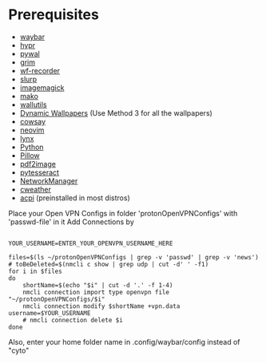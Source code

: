 # Prerequisites

- [waybar](https://github.com/Alexays/Waybar)
- [hypr](https://github.com/hyprwm/Hyprland)
- [pywal](https://github.com/dylanaraps/pywal)
- [grim](https://sr.ht/~emersion/grim/)
- [wf-recorder](https://github.com/ammen99/wf-recorder)
- [slurp](https://github.com/emersion/slurp)
- [imagemagick](https://imagemagick.org/index.php)
- [mako](https://github.com/emersion/mako)
- [wallutils](https://github.com/xyproto/wallutils)
- [Dynamic Wallpapers](https://github.com/saint-13/Linux_Dynamic_Wallpapers) (Use Method 3 for all the wallpapers)
- [cowsay](https://github.com/piuccio/cowsay)
- [neovim](https://github.com/neovim/neovim)
- [lynx](https://lynx.invisible-island.net/)
- [Python](https://www.python.org/)
- [Pillow](https://pypi.org/project/Pillow/)
- [pdf2image](https://pypi.org/project/pdf2image/)
- [pytesseract](https://pypi.org/project/pytesseract/)
- [NetworkManager](https://networkmanager.dev/)
- [cweather](https://github.com/saint-13/Linux_Dynamic_Wallpapers)
- [acpi](https://uefi.org/htmlspecs/ACPI_Spec_6_4_html/) (preinstalled in most distros)

Place your Open VPN Configs in folder 'protonOpenVPNConfigs' with 'passwd-file' in it
Add Connections by

```

YOUR_USERNAME=ENTER_YOUR_OPENVPN_USERNAME_HERE

files=$(ls ~/protonOpenVPNConfigs | grep -v 'passwd' | grep -v 'news')
# toBeDeleted=$(nmcli c show | grep udp | cut -d' ' -f1)
for i in $files
do
	shortName=$(echo "$i" | cut -d '.' -f 1-4)
	nmcli connection import type openvpn file "~/protonOpenVPNConfigs/$i"
	nmcli connection modify $shortName +vpn.data username=$YOUR_USERNAME
	# nmcli connection delete $i
done

```

Also, enter your home folder name in .config/waybar/config instead of "cyto"
